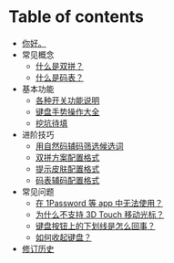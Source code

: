 # Table of contents

* [你好。](README.md)
* 常见概念
  - [什么是双拼？](concept/whatssp.md)
  - [什么是码表？](concept/codetable.md)
* 基本功能
  - [各种开关功能说明](basic/switchs.md)
  - [键盘手势操作大全](basic/gestures.md)
  - [挖坑待填](basic/gitbookcli.md)
* 进阶技巧
  - [用自然码辅码筛选候选词](advanced/zrmassist.md)
  - [双拼方案配置格式](advanced/spformat.md)
  - [提示皮肤配置格式](advanced/skin-format.md)
  - [码表辅码配置格式](advanced/table-format.md)
* 常见问题
  - [在 1Password 等 app 中无法使用？](faq/1p.md)
  - [为什么不支持 3D Touch 移动光标？](faq/3d.md)
  - [键盘按钮上的下划线是怎么回事？](faq/button.md)
  - [如何收起键盘？](faq/dismiss.md)
* [修订历史](revision-history.md)